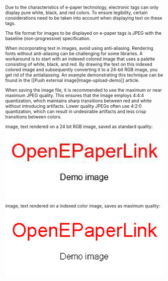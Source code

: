 Due to the characteristics of e-paper technology, electronic tags can only display pure white, black, and red colors. To ensure legibility, certain considerations need to be taken into account when displaying text on these tags.

The file format for images to be displayed on e-paper tags is JPEG with the baseline (non-progressive) specification.

When incorporating text in images, avoid using anti-aliasing. Rendering fonts without anti-aliasing can be challenging for some libraries. A workaround is to start with an indexed colored image that uses a palette consisting of white, black, and red. By drawing the text on this indexed colored image and subsequently converting it to a 24-bit RGB image, you get rid of the antialiassing. An example demonstrating this technique can be found in the [[Push external image|Image-upload-demo]] article.

When saving the image file, it is recommended to use the maximum or near maximum JPEG quality. This ensures that the image employs 4:4:4 quantization, which maintains sharp transitions between red and white without introducing artifacts. Lower quality JPEGs often use 4:2:0 quantization, which can result in undesirable artifacts and less crisp transitions between colors.

image, text rendered on a 24 bit RGB image, saved as standard quality:
![Wrong image](usage/output-wrong.jpg)

image, text rendered on a indexed color image, saves as maximum quality:
![Correct image](usage/output-right.jpg)
